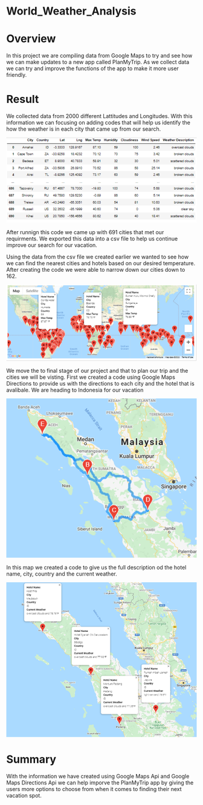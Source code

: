 # World_Weather_Analysis

# Overview
In this project we are compiling data from Google Maps to try and see how we can make updates to a new app called PlanMyTrip. As we collect data we can try and improve the functions of the app to make it more user friendly. 

# Result

We collected data from 2000 different Lattitudes and Longitudes. With this information we can focusing on adding codes that will help us identify the how the weather is in each city that came up from our search. 

![Code1](Weather_Database/weather_database_city.png)

After runnign this code we came up with 691 cities that met our requirments. We exported this data into a csv file to help us continue improve our search for our vacation. 

Using the data from the csv file we created earlier we wanted to see how we can find the nearest cities and hotels based on our desired temperature. After creating the code we were able to narrow down our cities down to 162.  

![Code1](Vacation_Search/WeatherPy_vacation_map.png)

We move the to final stage of our project and that to plan our trip and the cities we will be visting. First we created a code using Google Maps Directions to provide us with the directions to each city and the hotel that is avalibale. We are heading to Indonesia for our vacation

![Code1](Vacation_Itinerary/WeatherPy_travel_map.png)

In this map we created a code to give us the full description od the hotel name, city, country and the current weather. 

![Code1](Vacation_Itinerary/WeatherPy_travel_map_markers.png)

# Summary
With the information we have created using Google Maps Api and Google Maps Directions Api we can help imporve the PlanMyTrip app by giving the users more options to choose from when it comes to finding their next vacation spot. 